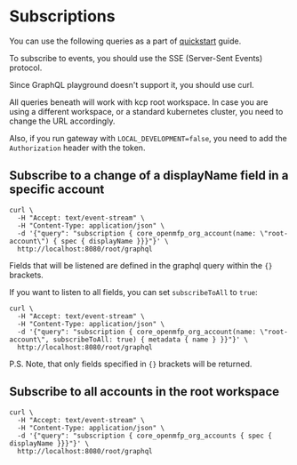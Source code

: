 # Subscriptions

You can use the following queries as a part of [quickstart](./quickstart.md) guide.

To subscribe to events, you should use the SSE (Server-Sent Events) protocol.

Since GraphQL playground doesn't support it, you should use curl.

All queries beneath will work with kcp root workspace. 
In case you are using a different workspace, or a standard kubernetes cluster, you need to change the URL accordingly.

Also, if you run gateway with `LOCAL_DEVELOPMENT=false`, you need to add the `Authorization` header with the token.

## Subscribe to a change of a displayName field in a specific account
```shell
curl \
  -H "Accept: text/event-stream" \
  -H "Content-Type: application/json" \
  -d '{"query": "subscription { core_openmfp_org_account(name: \"root-account\") { spec { displayName }}}"}' \
  http://localhost:8080/root/graphql
```
Fields that will be listened are defined in the graphql query within the `{}` brackets.

If you want to listen to all fields, you can set `subscribeToAll` to `true`:
```shell
curl \
  -H "Accept: text/event-stream" \
  -H "Content-Type: application/json" \
  -d '{"query": "subscription { core_openmfp_org_account(name: \"root-account\", subscribeToAll: true) { metadata { name } }}"}' \
  http://localhost:8080/root/graphql
```
P.S. Note, that only fields specified in `{}` brackets will be returned.

## Subscribe to all accounts in the root workspace
```shell
curl \
  -H "Accept: text/event-stream" \
  -H "Content-Type: application/json" \
  -d '{"query": "subscription { core_openmfp_org_accounts { spec { displayName }}}"}' \
  http://localhost:8080/root/graphql
```